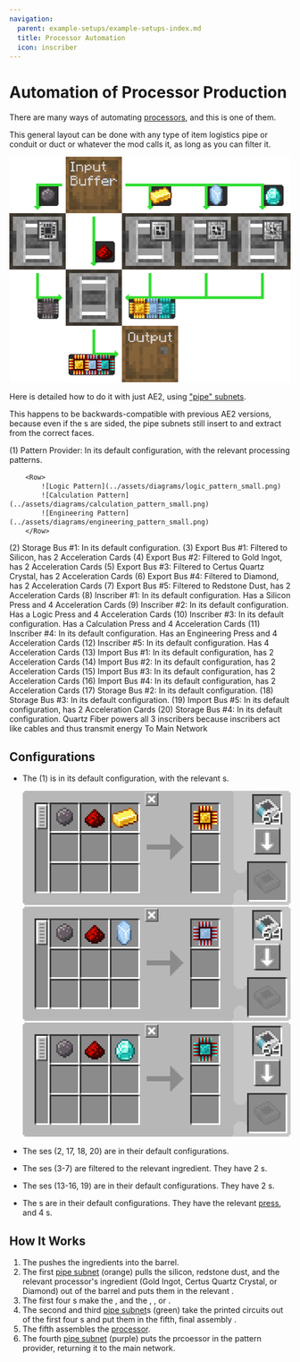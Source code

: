 ```yaml
---
navigation:
  parent: example-setups/example-setups-index.md
  title: Processor Automation
  icon: inscriber
---
```


# Automation of Processor Production

There are many ways of automating [processors](../items-blocks-machines/processors.md), and this is one of them.

This general layout can be done with any type of item logistics pipe or conduit or duct or whatever the mod calls it, as
long as you can filter it.

![The Process FLow Diagram](../assets/diagrams/processor_flow_diagram.png)

Here is detailed how to do it with just AE2, using ["pipe" subnets](pipe-subnet.md).

This happens to be backwards-compatible
with previous AE2 versions, because even if the <ItemLink id="inscriber" />s are sided, the pipe subnets still insert to and
extract from the correct faces.

<GameScene zoom="4" interactive={true}>
  <ImportStructure src="../assets/assemblies/processor_automation.snbt" />

  <BoxAnnotation color="#dddddd" min="5 1 0" max="6 2 1" thickness=".05">
        (1) Pattern Provider: In its default configuration, with the relevant processing patterns.

        <Row>
            ![Logic Pattern](../assets/diagrams/logic_pattern_small.png)
            ![Calculation Pattern](../assets/diagrams/calculation_pattern_small.png)
            ![Engineering Pattern](../assets/diagrams/engineering_pattern_small.png)
        </Row>
  </BoxAnnotation>

  <BoxAnnotation color="#dddddd" min="4.7 2 0" max="5 3 1" thickness=".05">
        (2) Storage Bus #1: In its default configuration.
  </BoxAnnotation>

  <BoxAnnotation color="#dddddd" min="4 1 0" max="4.3 2 1" thickness=".05">
        (3) Export Bus #1: Filtered to Silicon, has 2 Acceleration Cards
        <Row><ItemImage id="silicon" scale="2" /> <ItemImage id="speed_card" scale="2" /></Row>
  </BoxAnnotation>

  <BoxAnnotation color="#dddddd" min="4 4 0" max="4.3 3 1" thickness=".05">
        (4) Export Bus #2: Filtered to Gold Ingot, has 2 Acceleration Cards
        <Row><ItemImage id="minecraft:gold_ingot" scale="2" /> <ItemImage id="speed_card" scale="2" /></Row>
  </BoxAnnotation>

  <BoxAnnotation color="#dddddd" min="4 5 0" max="4.3 4 1" thickness=".05">
        (5) Export Bus #3: Filtered to Certus Quartz Crystal, has 2 Acceleration Cards
        <Row><ItemImage id="certus_quartz_crystal" scale="2" /> <ItemImage id="speed_card" scale="2" /></Row>
  </BoxAnnotation>

  <BoxAnnotation color="#dddddd" min="4 6 0" max="4.3 5 1" thickness=".05">
        (6) Export Bus #4: Filtered to Diamond, has 2 Acceleration Cards
        <Row><ItemImage id="minecraft:diamond" scale="2" /> <ItemImage id="speed_card" scale="2" /></Row>
  </BoxAnnotation>

  <BoxAnnotation color="#dddddd" min="2.3 3 0" max="2 2 1" thickness=".05">
        (7) Export Bus #5: Filtered to Redstone Dust, has 2 Acceleration Cards
        <Row><ItemImage id="minecraft:redstone" scale="2" /> <ItemImage id="speed_card" scale="2" /></Row>
  </BoxAnnotation>

  <BoxAnnotation color="#dddddd" min="4 1 0" max="3 2 1" thickness=".05">
        (8) Inscriber #1: In its default configuration. Has a Silicon Press and 4 Acceleration Cards
        <Row><ItemImage id="silicon_press" scale="2" /> <ItemImage id="speed_card" scale="2" /></Row>
  </BoxAnnotation>

  <BoxAnnotation color="#dddddd" min="4 3 0" max="3 4 1" thickness=".05">
        (9) Inscriber #2: In its default configuration. Has a Logic Press and 4 Acceleration Cards
        <Row><ItemImage id="logic_processor_press" scale="2" /> <ItemImage id="speed_card" scale="2" /></Row>
  </BoxAnnotation>

  <BoxAnnotation color="#dddddd" min="4 4 0" max="3 5 1" thickness=".05">
        (10) Inscriber #3: In its default configuration. Has a Calculation Press and 4 Acceleration Cards
        <Row><ItemImage id="calculation_processor_press" scale="2" /> <ItemImage id="speed_card" scale="2" /></Row>
  </BoxAnnotation>

  <BoxAnnotation color="#dddddd" min="4 5 0" max="3 6 1" thickness=".05">
        (11) Inscriber #4: In its default configuration. Has an Engineering Press and 4 Acceleration Cards
        <Row><ItemImage id="engineering_processor_press" scale="2" /> <ItemImage id="speed_card" scale="2" /></Row>
  </BoxAnnotation>

  <BoxAnnotation color="#dddddd" min="2 2 0" max="1 3 1" thickness=".05">
        (12) Inscriber #5: In its default configuration. Has 4 Acceleration Cards
        <ItemImage id="speed_card" scale="2" />
  </BoxAnnotation>

  <BoxAnnotation color="#dddddd" min="2.7 2 0" max="3 1 1" thickness=".05">
        (13) Import Bus #1: In its default configuration, has 2 Acceleration Cards
        <ItemImage id="speed_card" scale="2" />
  </BoxAnnotation>

  <BoxAnnotation color="#dddddd" min="2.7 4 0" max="3 3 1" thickness=".05">
        (14) Import Bus #2: In its default configuration, has 2 Acceleration Cards
        <ItemImage id="speed_card" scale="2" />
  </BoxAnnotation>

  <BoxAnnotation color="#dddddd" min="2.7 5 0" max="3 4 1" thickness=".05">
        (15) Import Bus #3: In its default configuration, has 2 Acceleration Cards
        <ItemImage id="speed_card" scale="2" />
  </BoxAnnotation>

  <BoxAnnotation color="#dddddd" min="2.7 6 0" max="3 5 1" thickness=".05">
        (16) Import Bus #4: In its default configuration, has 2 Acceleration Cards
        <ItemImage id="speed_card" scale="2" />
  </BoxAnnotation>

  <BoxAnnotation color="#dddddd" min="2 3 0" max="1 3.3 1" thickness=".05">
        (17) Storage Bus #2: In its default configuration.
  </BoxAnnotation>

  <BoxAnnotation color="#dddddd" min="2 1.7 0" max="1 2 1" thickness=".05">
        (18) Storage Bus #3: In its default configuration.
  </BoxAnnotation>

  <BoxAnnotation color="#dddddd" min="1 2 0" max="0.7 3 1" thickness=".05">
        (19) Import Bus #5: In its default configuration, has 2 Acceleration Cards
        <ItemImage id="speed_card" scale="2" />
  </BoxAnnotation>

  <BoxAnnotation color="#dddddd" min="5 0.7 0" max="6 1 1" thickness=".05">
        (20) Storage Bus #4: In its default configuration.
  </BoxAnnotation>

<BoxAnnotation color="#dddddd" min="3.3 2.7 0.3" max="3.7 3 0.7" thickness=".05">
        Quartz Fiber powers all 3 inscribers because inscribers act like cables and thus transmit energy
  </BoxAnnotation>

<DiamondAnnotation pos="7 1.5 0.5" color="#00ff00">
        To Main Network
    </DiamondAnnotation>

  <IsometricCamera yaw="185" pitch="5" />
</GameScene>

## Configurations

* The <ItemLink id="pattern_provider" /> (1) is in its default configuration, with the relevant <ItemLink id="processing_pattern" />s.

  ![Logic Pattern](../assets/diagrams/logic_pattern.png)
  ![Calculation Pattern](../assets/diagrams/calculation_pattern.png)
  ![Engineering Pattern](../assets/diagrams/engineering_pattern.png)

* The <ItemLink id="storage_bus" />ses (2, 17, 18, 20) are in their default configurations.
* The <ItemLink id="export_bus" />ses (3-7) are filtered to the relevant ingredient. They have 2 <ItemLink id="speed_card" />s.
    <Row>
      <ItemImage id="silicon" scale="2" />
      <ItemImage id="minecraft:gold_ingot" scale="2" />
      <ItemImage id="certus_quartz_crystal" scale="2" />
      <ItemImage id="minecraft:diamond" scale="2" />
      <ItemImage id="minecraft:redstone" scale="2" />
    </Row>
* The <ItemLink id="import_bus" />ses (13-16, 19) are in their default configurations. They have 2 <ItemLink id="speed_card" />s.
* The <ItemLink id="inscriber" />s are in their default configurations. They have the relevant [press](../items-blocks-machines/presses.md),
   and 4 <ItemLink id="speed_card" />s.
   <Row>
     <ItemImage id="silicon_press" scale="2" />
     <ItemImage id="logic_processor_press" scale="2" />
     <ItemImage id="calculation_processor_press" scale="2" />
     <ItemImage id="engineering_processor_press" scale="2" />
   </Row>

## How It Works

1. The <ItemLink id="pattern_provider" /> pushes the ingredients into the barrel.
2. The first [pipe subnet](pipe-subnet.md) (orange) pulls the silicon, redstone dust, and the relevant processor's ingredient
   (Gold Ingot, Certus Quartz Crystal, or Diamond) out of the barrel and puts them in the relevant <ItemLink id="inscriber" />.
3. The first four <ItemLink id="inscriber" />s make the <ItemLink id="printed_silicon" />, and the <ItemLink id="printed_logic_processor" />,
   <ItemLink id="printed_calculation_processor" />, or <ItemLink id="printed_engineering_processor" />.
4. The second and third [pipe subnet](pipe-subnet.md)s (green) take the printed circuits out of the first four <ItemLink id="inscriber" />s
    and put them in the fifth, final assembly <ItemLink id="inscriber" />.
5. The fifth <ItemLink id="inscriber" /> assembles the [processor](../items-blocks-machines/processors.md).
6. The fourth [pipe subnet](pipe-subnet.md) (purple) puts the prcoessor in the pattern provider, returning it to the main network.